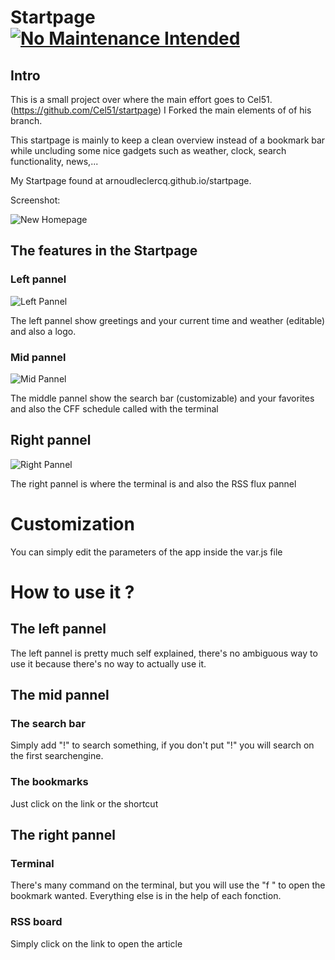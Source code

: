 # Startpage [![No Maintenance Intended](http://unmaintained.tech/badge.svg)](http://unmaintained.tech/)

## Intro

This is a small project over where the main effort goes to Cel51. (https://github.com/Cel51/startpage)
I Forked the main elements of of his branch.
 
This startpage is mainly to keep a clean overview instead of a bookmark bar while uncluding some nice gadgets such as weather, clock, search functionality, news,...

My Startpage found at arnoudleclercq.github.io/startpage.

Screenshot:

![New Homepage](http://i.imgur.com/EMwUem0.png "My new homepage")


## The features in the Startpage

### Left pannel

![Left Pannel](http://i.imgur.com/A8bEwKa.png "Left pannel")

The left pannel show greetings and your current time and weather (editable) and also a logo.

### Mid pannel

![Mid Pannel](http://i.imgur.com/sr2wbvA.png "Mid pannel")

The middle pannel show the search bar (customizable) and your favorites and also the CFF schedule called with the terminal

## Right pannel

![Right Pannel](http://i.imgur.com/Nm0uHGj.png "Right pannel")

The right pannel is where the terminal is and also the RSS flux pannel

# Customization

You can simply edit the parameters of the app inside the var.js file


# How to use it ?

## The left pannel

The left pannel is pretty much self explained, there's no ambiguous way to use it because there's no way to actually use it.

## The mid pannel

### The search bar

Simply add "!<the letter>" to search something, if you don't put "!" you will search on the first searchengine.

### The bookmarks 

Just click on the link or the shortcut

## The right pannel

### Terminal

There's many command on the terminal, but you will use the "f <shortcut>" to open the bookmark wanted. Everything else is in the help of each fonction.

### RSS board

Simply click on the link to open the article

